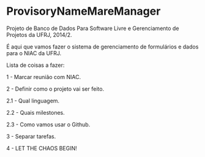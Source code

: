 ProvisoryNameMareManager
========================

Projeto de Banco de Dados Para Software Livre e Gerenciamento de Projetos da UFRJ, 2014/2.

É aqui que vamos fazer o sistema de gerenciamento de formulários e dados para o NIAC da UFRJ.

Lista de coisas a fazer: 

1 - Marcar reunião com NIAC.

2 - Definir como o projeto vai ser feito.

2.1 - Qual linguagem.

2.2 - Quais milestones.

2.3 - Como vamos usar o Github.

3 - Separar tarefas.

4 - LET THE CHAOS BEGIN!
